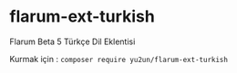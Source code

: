 # flarum-ext-turkish

Flarum Beta 5 Türkçe Dil Eklentisi

Kurmak için : `composer require yu2un/flarum-ext-turkish`
